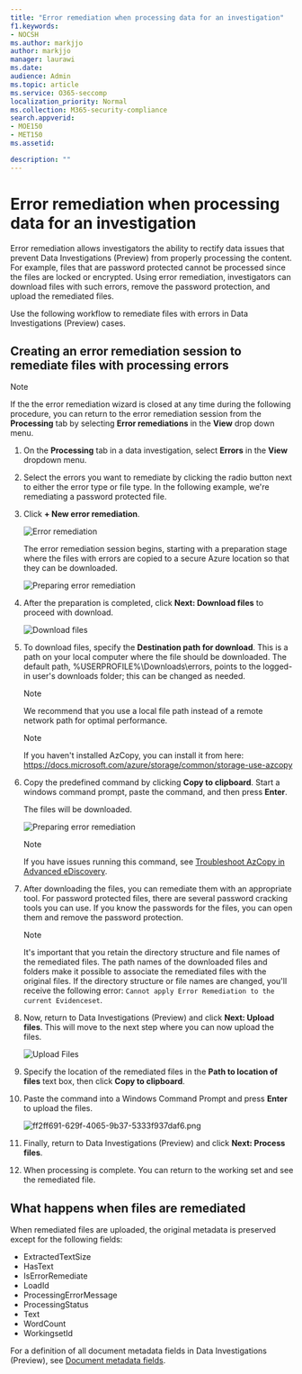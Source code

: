 ```yaml
---
title: "Error remediation when processing data for an investigation"
f1.keywords:
- NOCSH
ms.author: markjjo
author: markjjo
manager: laurawi
ms.date: 
audience: Admin
ms.topic: article
ms.service: O365-seccomp
localization_priority: Normal
ms.collection: M365-security-compliance 
search.appverid: 
- MOE150
- MET150
ms.assetid: 

description: ""
---
```


# Error remediation when processing data for an investigation

Error remediation allows investigators the ability to rectify data issues that prevent Data Investigations (Preview) from properly processing the content. For example, files that are password protected cannot be processed since the files are locked or encrypted. Using error remediation, investigators can download files with such errors, remove the password protection, and upload the remediated files.

Use the following workflow to remediate files with errors in Data Investigations (Preview) cases.

## Creating an error remediation session to remediate files with processing errors

>[!NOTE]
>If the the error remediation wizard is closed at any time during the following procedure, you can return to the error remediation session from the **Processing** tab by selecting **Error remediations** in the **View** drop down menu.

1. On the **Processing** tab in a data investigation, select **Errors** in the **View** dropdown menu.

2. Select the errors you want to remediate by clicking the radio button next to either the error type or file type.  In the following example, we're remediating a password protected file.

3. Click **+ New error remediation**.

    ![Error remediation](media/8c2faf1a-834b-44fc-b418-6a18aed8b81a.png)

    The error remediation session begins, starting with a preparation stage where the files with errors are copied to a secure Azure location so that they can be downloaded.

    ![Preparing error remediation](media/390572ec-7012-47c4-a6b6-4cbb5649e8a8.png)

4. After the preparation is completed, click **Next: Download files** to proceed with download.

    ![Download files](media/6ac04b09-8e13-414a-9e24-7c75ba586363.png)

5. To download files, specify the **Destination path for download**. This is a path on your local computer where the file should be downloaded.  The default path, %USERPROFILE%\Downloads\errors, points to the logged-in user's downloads folder; this can be changed as needed.

    >[!NOTE]
    >We recommend that you use a local file path instead of a remote network path for optimal performance.

    > [!NOTE]
    > If you haven't installed AzCopy, you can install it from here: https://docs.microsoft.com/azure/storage/common/storage-use-azcopy

6. Copy the predefined command by clicking **Copy to clipboard**. Start a windows command prompt, paste the command, and then press **Enter**.  

    The files will be downloaded.

    ![Preparing error remediation](media/f364ab4d-31c5-4375-b69f-650f694a2f69.png)

    > [!NOTE]
    > If you have issues running this command, see [Troubleshoot AzCopy in Advanced eDiscovery](troubleshooting-azcopy.md).

7. After downloading the files, you can remediate them with an appropriate tool. For password protected files, there are several password cracking tools you can use. If you know the passwords for the files, you can open them and remove the password protection.
    
   > [!NOTE]
    > It's important that you retain the directory structure and file names of the remediated files. The path names of the downloaded files and folders make it possible to associate the remediated files with the original files.  If the directory structure or file names are changed, you'll receive the following error: `Cannot apply Error Remediation to the current Evidenceset`.

8. Now, return to Data Investigations (Preview) and click **Next: Upload files**.  This will move to the next step where you can now upload the files.

    ![Upload Files](media/af3d8617-1bab-4ecd-8de0-22e53acba240.png)

9. Specify the location of the remediated files in the **Path to location of files** text box, then click **Copy to clipboard**.

10. Paste the command into a Windows Command Prompt and press **Enter** to upload the files.

    ![ff2ff691-629f-4065-9b37-5333f937daf6.png](media/ff2ff691-629f-4065-9b37-5333f937daf6.png)

11. Finally, return to Data Investigations (Preview) and click **Next: Process files**.

12. When processing is complete.  You can return to the working set and see the remediated file.

## What happens when files are remediated

When remediated files are uploaded, the original metadata is preserved except for the following fields: 

- ExtractedTextSize
- HasText
- IsErrorRemediate
- LoadId
- ProcessingErrorMessage
- ProcessingStatus
- Text
- WordCount
- WorkingsetId

For a definition of all document metadata fields in Data Investigations (Preview), see [Document metadata fields](document-metadata-fields.md).